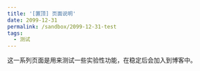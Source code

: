 ```yaml
---
title: '[置顶] 页面说明'
date: 2099-12-31
permalink: /sandbox/2099-12-31-test
tags:
  - 测试
---
```


这一系列页面是用来测试一些实验性功能，在稳定后会加入到博客中。

